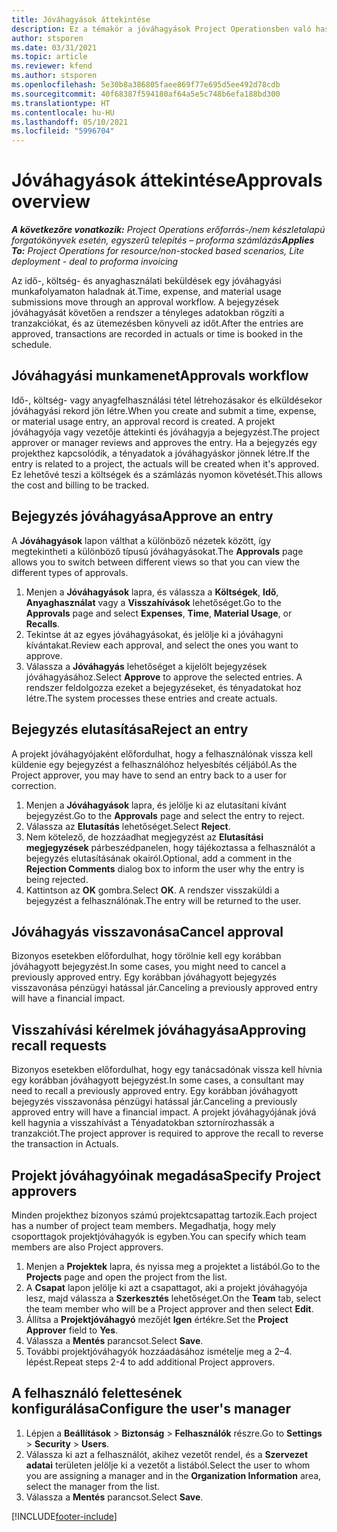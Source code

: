 ```yaml
---
title: Jóváhagyások áttekintése
description: Ez a témakör a jóváhagyások Project Operationsben való használatáról nyújt tájékoztatást.
author: stsporen
ms.date: 03/31/2021
ms.topic: article
ms.reviewer: kfend
ms.author: stsporen
ms.openlocfilehash: 5e30b8a386805faee869f77e695d5ee492d78cdb
ms.sourcegitcommit: 40f68387f594180af64a5e5c748b6efa188bd300
ms.translationtype: HT
ms.contentlocale: hu-HU
ms.lasthandoff: 05/10/2021
ms.locfileid: "5996704"
---
```

# <a name="approvals-overview"></a><span data-ttu-id="73849-103">Jóváhagyások áttekintése</span><span class="sxs-lookup"><span data-stu-id="73849-103">Approvals overview</span></span>

<span data-ttu-id="73849-104">_**A következőre vonatkozik:** Project Operations erőforrás-/nem készletalapú forgatókönyvek esetén, egyszerű telepítés – proforma számlázás_</span><span class="sxs-lookup"><span data-stu-id="73849-104">_**Applies To:** Project Operations for resource/non-stocked based scenarios, Lite deployment - deal to proforma invoicing_</span></span>

<span data-ttu-id="73849-105">Az idő-, költség- és anyaghasználati beküldések egy jóváhagyási munkafolyamaton haladnak át.</span><span class="sxs-lookup"><span data-stu-id="73849-105">Time, expense, and material usage submissions move through an approval workflow.</span></span> <span data-ttu-id="73849-106">A bejegyzések jóváhagyását követően a rendszer a tényleges adatokban rögzíti a tranzakciókat, és az ütemezésben könyveli az időt.</span><span class="sxs-lookup"><span data-stu-id="73849-106">After the entries are approved, transactions are recorded in actuals or time is booked in the schedule.</span></span>

## <a name="approvals-workflow"></a><span data-ttu-id="73849-107">Jóváhagyási munkamenet</span><span class="sxs-lookup"><span data-stu-id="73849-107">Approvals workflow</span></span>
<span data-ttu-id="73849-108">Idő-, költség- vagy anyagfelhasználási tétel létrehozásakor és elküldésekor jóváhagyási rekord jön létre.</span><span class="sxs-lookup"><span data-stu-id="73849-108">When you create and submit a time, expense, or material usage entry, an approval record is created.</span></span> <span data-ttu-id="73849-109">A projekt jóváhagyója vagy vezetője áttekinti és jóváhagyja a bejegyzést.</span><span class="sxs-lookup"><span data-stu-id="73849-109">The project approver or manager reviews and approves the entry.</span></span> <span data-ttu-id="73849-110">Ha a bejegyzés egy projekthez kapcsolódik, a tényadatok a jóváhagyáskor jönnek létre.</span><span class="sxs-lookup"><span data-stu-id="73849-110">If the entry is related to a project, the actuals will be created when it's approved.</span></span> <span data-ttu-id="73849-111">Ez lehetővé teszi a költségek és a számlázás nyomon követését.</span><span class="sxs-lookup"><span data-stu-id="73849-111">This allows the cost and billing to be tracked.</span></span>

## <a name="approve-an-entry"></a><span data-ttu-id="73849-112">Bejegyzés jóváhagyása</span><span class="sxs-lookup"><span data-stu-id="73849-112">Approve an entry</span></span>
<span data-ttu-id="73849-113">A **Jóváhagyások** lapon válthat a különböző nézetek között, így megtekintheti a különböző típusú jóváhagyásokat.</span><span class="sxs-lookup"><span data-stu-id="73849-113">The **Approvals** page allows you to switch between different views so that you can view the different types of approvals.</span></span>
  
1. <span data-ttu-id="73849-114">Menjen a **Jóváhagyások** lapra, és válassza a **Költségek**, **Idő**, **Anyaghasználat** vagy a **Visszahívások** lehetőséget.</span><span class="sxs-lookup"><span data-stu-id="73849-114">Go to the **Approvals** page and select **Expenses**, **Time**, **Material Usage**, or **Recalls**.</span></span>
2. <span data-ttu-id="73849-115">Tekintse át az egyes jóváhagyásokat, és jelölje ki a jóváhagyni kívántakat.</span><span class="sxs-lookup"><span data-stu-id="73849-115">Review each approval, and select the ones you want to approve.</span></span>
3. <span data-ttu-id="73849-116">Válassza a **Jóváhagyás** lehetőséget a kijelölt bejegyzések jóváhagyásához.</span><span class="sxs-lookup"><span data-stu-id="73849-116">Select **Approve** to approve the selected entries.</span></span>
<span data-ttu-id="73849-117">A rendszer feldolgozza ezeket a bejegyzéseket, és tényadatokat hoz létre.</span><span class="sxs-lookup"><span data-stu-id="73849-117">The system processes these entries and create actuals.</span></span>

## <a name="reject-an-entry"></a><span data-ttu-id="73849-118">Bejegyzés elutasítása</span><span class="sxs-lookup"><span data-stu-id="73849-118">Reject an entry</span></span>
<span data-ttu-id="73849-119">A projekt jóváhagyójaként előfordulhat, hogy a felhasználónak vissza kell küldenie egy bejegyzést a felhasználóhoz helyesbítés céljából.</span><span class="sxs-lookup"><span data-stu-id="73849-119">As the Project approver, you may have to send an entry back to a user for correction.</span></span>
  
1. <span data-ttu-id="73849-120">Menjen a **Jóváhagyások** lapra, és jelölje ki az elutasítani kívánt bejegyzést.</span><span class="sxs-lookup"><span data-stu-id="73849-120">Go to the **Approvals** page and select the entry to reject.</span></span> 
2. <span data-ttu-id="73849-121">Válassza az **Elutasítás** lehetőséget.</span><span class="sxs-lookup"><span data-stu-id="73849-121">Select **Reject**.</span></span>
3. <span data-ttu-id="73849-122">Nem kötelező, de hozzáadhat megjegyzést az **Elutasítási megjegyzések** párbeszédpanelen, hogy tájékoztassa a felhasználót a bejegyzés elutasításának okairól.</span><span class="sxs-lookup"><span data-stu-id="73849-122">Optional, add a comment in the **Rejection Comments** dialog box to inform the user why the entry is being rejected.</span></span>
4. <span data-ttu-id="73849-123">Kattintson az **OK** gombra.</span><span class="sxs-lookup"><span data-stu-id="73849-123">Select **OK**.</span></span> <span data-ttu-id="73849-124">A rendszer visszaküldi a bejegyzést a felhasználónak.</span><span class="sxs-lookup"><span data-stu-id="73849-124">The entry will be returned to the user.</span></span>
  
## <a name="cancel-approval"></a><span data-ttu-id="73849-125">Jóváhagyás visszavonása</span><span class="sxs-lookup"><span data-stu-id="73849-125">Cancel approval</span></span>
<span data-ttu-id="73849-126">Bizonyos esetekben előfordulhat, hogy törölnie kell egy korábban jóváhagyott bejegyzést.</span><span class="sxs-lookup"><span data-stu-id="73849-126">In some cases, you might need to cancel a previously approved entry.</span></span> <span data-ttu-id="73849-127">Egy korábban jóváhagyott bejegyzés visszavonása pénzügyi hatással jár.</span><span class="sxs-lookup"><span data-stu-id="73849-127">Canceling a previously approved entry will have a financial impact.</span></span> 

## <a name="approving-recall-requests"></a><span data-ttu-id="73849-128">Visszahívási kérelmek jóváhagyása</span><span class="sxs-lookup"><span data-stu-id="73849-128">Approving recall requests</span></span>
<span data-ttu-id="73849-129">Bizonyos esetekben előfordulhat, hogy egy tanácsadónak vissza kell hívnia egy korábban jóváhagyott bejegyzést.</span><span class="sxs-lookup"><span data-stu-id="73849-129">In some cases, a consultant may need to recall a previously approved entry.</span></span> <span data-ttu-id="73849-130">Egy korábban jóváhagyott bejegyzés visszavonása pénzügyi hatással jár.</span><span class="sxs-lookup"><span data-stu-id="73849-130">Canceling a previously approved entry will have a financial impact.</span></span> <span data-ttu-id="73849-131">A projekt jóváhagyójának jóvá kell hagynia a visszahívást a Tényadatokban sztornírozhassák a tranzakciót.</span><span class="sxs-lookup"><span data-stu-id="73849-131">The project approver is required to approve the recall to reverse the transaction in Actuals.</span></span>

## <a name="specify-project-approvers"></a><span data-ttu-id="73849-132">Projekt jóváhagyóinak megadása</span><span class="sxs-lookup"><span data-stu-id="73849-132">Specify Project approvers</span></span>
<span data-ttu-id="73849-133">Minden projekthez bizonyos számú projektcsapattag tartozik.</span><span class="sxs-lookup"><span data-stu-id="73849-133">Each project has a number of project team members.</span></span> <span data-ttu-id="73849-134">Megadhatja, hogy mely csoporttagok projektjóváhagyók is egyben.</span><span class="sxs-lookup"><span data-stu-id="73849-134">You can specify which team members are also Project approvers.</span></span>

1. <span data-ttu-id="73849-135">Menjen a **Projektek** lapra, és nyissa meg a projektet a listából.</span><span class="sxs-lookup"><span data-stu-id="73849-135">Go to the **Projects** page and open the project from the list.</span></span>
2. <span data-ttu-id="73849-136">A **Csapat** lapon jelölje ki azt a csapattagot, aki a projekt jóváhagyója lesz, majd válassza a **Szerkesztés** lehetőséget.</span><span class="sxs-lookup"><span data-stu-id="73849-136">On the **Team** tab, select the team member who will be a Project approver and then select **Edit**.</span></span>
3. <span data-ttu-id="73849-137">Állítsa a **Projektjóváhagyó** mezőjét **Igen** értékre.</span><span class="sxs-lookup"><span data-stu-id="73849-137">Set the **Project Approver** field to **Yes**.</span></span>
4. <span data-ttu-id="73849-138">Válassza a **Mentés** parancsot.</span><span class="sxs-lookup"><span data-stu-id="73849-138">Select **Save**.</span></span>
5. <span data-ttu-id="73849-139">További projektjóváhagyók hozzáadásához ismételje meg a 2–4. lépést.</span><span class="sxs-lookup"><span data-stu-id="73849-139">Repeat steps 2-4 to add additional Project approvers.</span></span>

## <a name="configure-the-users-manager"></a><span data-ttu-id="73849-140">A felhasználó felettesének konfigurálása</span><span class="sxs-lookup"><span data-stu-id="73849-140">Configure the user's manager</span></span>

1. <span data-ttu-id="73849-141">Lépjen a **Beállítások** > **Biztonság** > **Felhasználók** részre.</span><span class="sxs-lookup"><span data-stu-id="73849-141">Go to **Settings** > **Security** > **Users**.</span></span>
2. <span data-ttu-id="73849-142">Válassza ki azt a felhasználót, akihez vezetőt rendel, és a **Szervezet adatai** területen jelölje ki a vezetőt a listából.</span><span class="sxs-lookup"><span data-stu-id="73849-142">Select the user to whom you are assigning a manager and in the **Organization Information** area, select the manager from the list.</span></span> 
3. <span data-ttu-id="73849-143">Válassza a **Mentés** parancsot.</span><span class="sxs-lookup"><span data-stu-id="73849-143">Select **Save**.</span></span>




[!INCLUDE[footer-include](../includes/footer-banner.md)]

